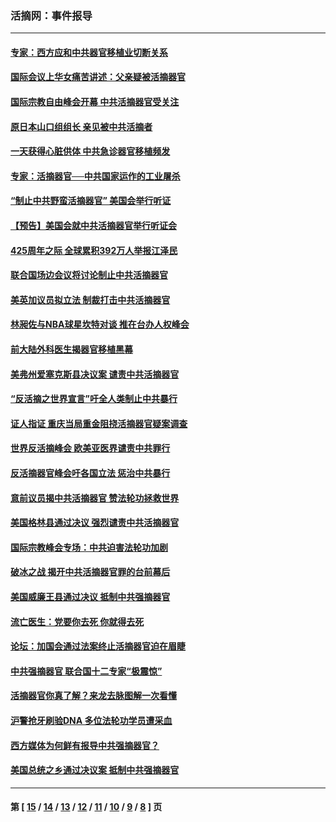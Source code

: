 ### 活摘网：事件报导
---
#### [专家：西方应和中共器官移植业切断关系](../../pages/nf5877/n13772828.md?08110430) 
#### [国际会议上华女痛苦讲述：父亲疑被活摘器官](../../pages/nf5877/n13771583.md?08110430) 
#### [国际宗教自由峰会开幕 中共活摘器官受关注](../../pages/nf5877/n13769995.md?08110430) 
#### [原日本山口组组长 亲见被中共活摘者](../../pages/nf5877/n13767360.md?08110430) 
#### [一天获得心脏供体 中共急诊器官移植频发](../../pages/nf5877/n13764689.md?08110430) 
#### [专家：活摘器官──中共国家运作的工业屠杀](../../pages/nf5877/n13761178.md?08110430) 
#### [“制止中共野蛮活摘器官” 美国会举行听证](../../pages/nf5877/n13735831.md?08110430) 
#### [【预告】美国会就中共活摘器官举行听证会](../../pages/nf5877/n13732843.md?08110430) 
#### [425周年之际 全球累积392万人举报江泽民](../../pages/nf5877/n13719232.md?08110430) 
#### [联合国场边会议将讨论制止中共活摘器官](../../pages/nf5877/n13656361.md?08110430) 
#### [美英加议员拟立法 制裁打击中共活摘器官](../../pages/nf5877/n13430251.md?08110430) 
#### [林昶佐与NBA球星坎特对谈 推在台办人权峰会](../../pages/nf5877/n13414467.md?08110430) 
#### [前大陆外科医生揭器官移植黑幕](../../pages/nf5877/n13401416.md?08110430) 
#### [美弗州爱塞克斯县决议案 谴责中共活摘器官](../../pages/nf5877/n13320919.md?08110430) 
#### [“反活摘之世界宣言”吁全人类制止中共暴行](../../pages/nf5877/n13259730.md?08110430) 
#### [证人指证 重庆当局重金阻挠活摘器官疑案调查](../../pages/nf5877/n13259127.md?08110430) 
#### [世界反活摘峰会 欧美亚医界谴责中共罪行](../../pages/nf5877/n13253550.md?08110430) 
#### [反活摘器官峰会吁各国立法 惩治中共暴行](../../pages/nf5877/n13245052.md?08110430) 
#### [意前议员揭中共活摘器官 赞法轮功拯救世界](../../pages/nf5877/n13203445.md?08110430) 
#### [美国格林县通过决议 强烈谴责中共活摘器官](../../pages/nf5877/n13119367.md?08110430) 
#### [国际宗教峰会专场：中共迫害法轮功加剧](../../pages/nf5877/n13088279.md?08110430) 
#### [破冰之战 揭开中共活摘器官罪的台前幕后](../../pages/nf5877/n13082457.md?08110430) 
#### [美国威廉王县通过决议 抵制中共强摘器官](../../pages/nf5877/n13056521.md?08110430) 
#### [流亡医生：党要你去死 你就得去死](../../pages/nf5877/n13052835.md?08110430) 
#### [论坛：加国会通过法案终止活摘器官迫在眉睫](../../pages/nf5877/n13029839.md?08110430) 
#### [中共强摘器官 联合国十二专家“极震惊”](../../pages/nf5877/n13024313.md?08110430) 
#### [活摘器官你真了解？来龙去脉图解一次看懂](../../pages/nf5877/n13013820.md?08110430) 
#### [沪警抢牙刷验DNA 多位法轮功学员遭采血](../../pages/nf5877/n12969218.md?08110430) 
#### [西方媒体为何鲜有报导中共强摘器官？](../../pages/nf5877/n12932034.md?08110430) 
#### [美国总统之乡通过决议案 抵制中共强摘器官](../../pages/nf5877/n12908242.md?08110430) 

---
#### 第 [ [15](./15.md?08110430) / [14](./14.md?08110430) / [13](./13.md?08110430) / [12](./12.md?08110430) / [11](./11.md?08110430) / [10](./10.md?08110430) / [9](./9.md?08110430) / [8](./8.md?08110430) ] 页
